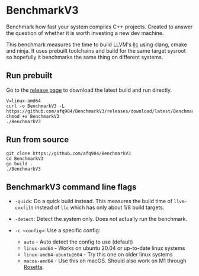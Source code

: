 # BenchmarkV3

Benchmark how fast your system compiles C++ projects.
Created to answer the question of whether it is worth investing a new dev machine.

This benchmark measures the time to build LLVM's [llc] using clang, cmake and ninja.
It uses prebuilt toolchains and build for the same target sysroot
so hopefully it benchmarks the same thing on different systems.

## Run prebuilt

Go to the [release page](https://github.com/afq984/BenchmarkV3/releases/tag/latest)
to download the latest build and run directly.

```
V=linux-amd64
curl -o BenchmarkV3 -L https://github.com/afq984/BenchmarkV3/releases/download/latest/BenchmarkV3-$V
chmod +x BenchmarkV3
./BenchmarkV3
```

## Run from source

```
git clone https://github.com/afq984/BenchmarkV3
cd BenchmarkV3
go build .
./BenchmarkV3
```

## BenchmarkV3 command line flags

*   `-quick`: Do a quick build instead. This measures the build time of `llvm-cxxfilt`
    instead of `llc` which has only about 1/8 build targets.

*   `-detect`: Detect the system only. Does not actually run the benchmark.

*   `-c <config>`: Use a specific config:
    *   `auto` - Auto detect the config to use (default)
    *   `linux-amd64` - Works on ubuntu 20.04 or up-to-date linux systems
    *   `linux-amd64-ubuntu1604` - Try this one on older linux systems
    *   `macos-amd64` - Use this on macOS. Should also work on M1 through [Rosetta].

[llc]: https://llvm.org/docs/CommandGuide/llc.html
[Rosetta]: https://developer.apple.com/documentation/apple-silicon/about-the-rosetta-translation-environment

